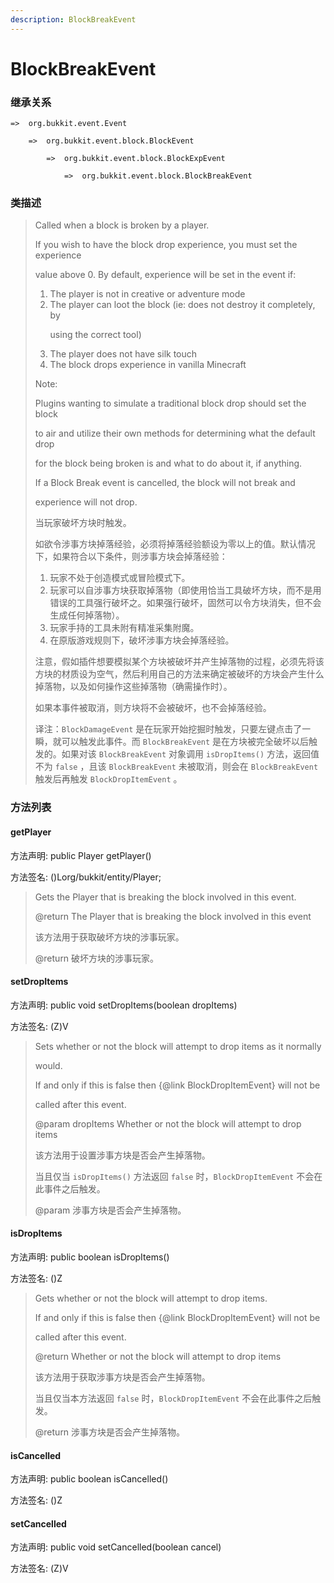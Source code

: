 ```yaml
---
description: BlockBreakEvent
---
```


# BlockBreakEvent

### 继承关系

    =>  org.bukkit.event.Event

        =>  org.bukkit.event.block.BlockEvent

            =>  org.bukkit.event.block.BlockExpEvent

                =>  org.bukkit.event.block.BlockBreakEvent

### 类描述

> Called when a block is broken by a player.
>
> <p>
>
> If you wish to have the block drop experience, you must set the experience
>
> value above 0. By default, experience will be set in the event if:
>
> <ol>
>
> <li>The player is not in creative or adventure mode
>
> <li>The player can loot the block (ie: does not destroy it completely, by
>
> using the correct tool)
>
> <li>The player does not have silk touch
>
> <li>The block drops experience in vanilla Minecraft
>
> </ol>
>
> <p>
>
> Note:
>
> Plugins wanting to simulate a traditional block drop should set the block
>
> to air and utilize their own methods for determining what the default drop
>
> for the block being broken is and what to do about it, if anything.
>
> <p>
>
> If a Block Break event is cancelled, the block will not break and
>
> experience will not drop.
>
> 当玩家破坏方块时触发。
>
> 如欲令涉事方块掉落经验，必须将掉落经验额设为零以上的值。默认情况下，如果符合以下条件，则涉事方块会掉落经验：
>
> <ol>
>
> <li>玩家不处于创造模式或冒险模式下。
>
> <li>玩家可以自涉事方块获取掉落物（即使用恰当工具破坏方块，而不是用错误的工具强行破坏之。如果强行破坏，固然可以令方块消失，但不会生成任何掉落物）。
>
> <li>玩家手持的工具未附有精准采集附魔。
>
> <li>在原版游戏规则下，破坏涉事方块会掉落经验。
>
> </ol>
>
> 注意，假如插件想要模拟某个方块被破坏并产生掉落物的过程，必须先将该方块的材质设为空气，然后利用自己的方法来确定被破坏的方块会产生什么掉落物，以及如何操作这些掉落物（确需操作时）。
>
> 如果本事件被取消，则方块将不会被破坏，也不会掉落经验。
>
> 译注：`BlockDamageEvent` 是在玩家开始挖掘时触发，只要左键点击了一瞬，就可以触发此事件。而 `BlockBreakEvent` 是在方块被完全破坏以后触发的。如果对该 `BlockBreakEvent` 对象调用 `isDropItems()` 方法，返回值不为 `false` ，且该 `BlockBreakEvent` 未被取消，则会在 `BlockBreakEvent` 触发后再触发 `BlockDropItemEvent` 。

### 方法列表

#### getPlayer

方法声明: public Player getPlayer()

方法签名: ()Lorg/bukkit/entity/Player;

> Gets the Player that is breaking the block involved in this event.
>
> @return The Player that is breaking the block involved in this event
>
> 该方法用于获取破坏方块的涉事玩家。
>
> @return 破坏方块的涉事玩家。

#### setDropItems

方法声明: public void setDropItems(boolean dropItems)

方法签名: (Z)V

> Sets whether or not the block will attempt to drop items as it normally
>
> would.
>
> If and only if this is false then {@link BlockDropItemEvent} will not be
>
> called after this event.
>
> @param dropItems Whether or not the block will attempt to drop items
>
> 该方法用于设置涉事方块是否会产生掉落物。
>
> 当且仅当 `isDropItems()` 方法返回 `false` 时，`BlockDropItemEvent` 不会在此事件之后触发。
>
> @param 涉事方块是否会产生掉落物。

#### isDropItems

方法声明: public boolean isDropItems()

方法签名: ()Z

> Gets whether or not the block will attempt to drop items.
>
> If and only if this is false then {@link BlockDropItemEvent} will not be
>
> called after this event.
>
> @return Whether or not the block will attempt to drop items
>
> 该方法用于获取涉事方块是否会产生掉落物。
>
> 当且仅当本方法返回 `false` 时，`BlockDropItemEvent` 不会在此事件之后触发。
>
> @return 涉事方块是否会产生掉落物。

#### isCancelled

方法声明: public boolean isCancelled()

方法签名: ()Z

#### setCancelled

方法声明: public void setCancelled(boolean cancel)

方法签名: (Z)V